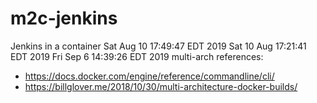 # m2c-jenkins
Jenkins in a container
Sat Aug 10 17:49:47 EDT 2019
Sat 10 Aug 17:21:41 EDT 2019
Fri Sep  6 14:39:26 EDT 2019
multi-arch references:
* https://docs.docker.com/engine/reference/commandline/cli/
* https://billglover.me/2018/10/30/multi-architecture-docker-builds/
